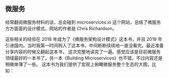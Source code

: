## 微服务
经常翻阅微服务材料的话，总会碰到 microservices.io 这个网站，总结了微服务方方面面的设计模式。网站的作者是 Chris Richardson。

这些相关的经验在 2018 年成为了《微服务架构设计模式》这本书，并且 2019 年引进国内。当时我第一时间购入了这本书，中间断断续续地一直没看完。最近准备分享内容的时候又翻起这本书，
这次完整地读完了一遍。感觉应该是目前微服务领域最好的一本书了。另一本《Building Microservices》也不错，不过内容还是稍微单薄了一些。
这本书为我们提供了宏观上俯瞰微服务整个生态的大图，比如：
